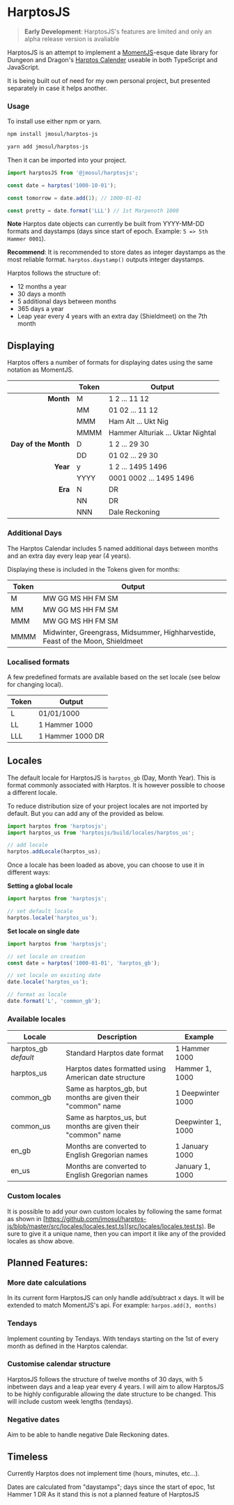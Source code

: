 # HarptosJS

> **Early Development**: HarptosJS's features are limited and only an alpha release version is avaliable

HarptosJS is an attempt to implement a [MomentJS](https://momentjs.com/)-esque date library for Dungeon and Dragon's [Harptos Calender](https://forgottenrealms.fandom.com/wiki/Calendar_of_Harptos) useable in both TypeScript and JavaScript.

It is being built out of need for my own personal project, but presented separately in case it helps another.

### Usage
To install use either npm or yarn.

```bash
npm install jmosul/harptos-js

yarn add jmosul/harptos-js
```

Then it can be imported into your project.

```js
import harptosJS from '@jmosul/harptosjs';

const date = harptos('1000-10-01');

const tomorrow = date.add(1); // 1000-01-01

const pretty = date.format('LLL') // 1st Marpenoth 1000
```

**Note** Harptos date objects can currently be built from YYYY-MM-DD formats and daystamps (days since start of epoch.  Example: `5 => 5th Hammer 0001`).

**Recommend**: It is recommended to store dates as integer daystamps as the most reliable format. `harptos.daystamp()` outputs integer daystamps.

Harptos follows the structure of:
* 12 months a year
* 30 days a month
* 5 additional days between months
* 365 days a year
* Leap year every 4 years with an extra day (Shieldmeet) on the 7th month

## Displaying
Harptos offers a number of formats for displaying dates using the same notation as MomentJS.

|           | Token              | Output                   |
|----------:|--------------------|--------------------------|
| **Month** | M                  | 1 2 ... 11 12           |
|           | MM                 | 01 02 ... 11 12         |
|           | MMM                | Ham Alt ... Ukt Nig      |
|           | MMMM               | Hammer Alturiak ... Uktar Nightal |
| **Day of the Month** | D        | 1 2 ... 29 30 |
|                     | DD       | 01 02 ... 29 30 |
| **Year** | y                   | 1 2 ... 1495 1496 |
|          | YYYY                | 0001 0002 ... 1495 1496 |
| **Era**  | N                   | DR |
|          | NN                  | DR |
|          | NNN                 | Dale Reckoning |

### Additional Days
The Harptos Calendar includes 5 named additional days between months and an extra day every leap year (4 years).

Displaying these is included in the Tokens given for months:

| Token | Output              |
|-------|---------------------|
| M     | MW GG MS HH FM SM   |
| MM    | MW GG MS HH FM SM   |
| MMM   | MW GG MS HH FM SM   |
| MMMM  | Midwinter, Greengrass, Midsummer, Highharvestide, Feast of the Moon, Shieldmeet |

### Localised formats
A few predefined formats are available based on the set locale (see below for changing local).

| Token | Output              |
|-------|---------------------|
| L     | 01/01/1000          |
| LL    | 1 Hammer 1000       |
| LLL   | 1 Hammer 1000 DR    |

## Locales
The default locale for HarptosJS is `harptos_gb` (Day, Month Year).  This is format commonly associated with Harptos.  It is however possible to choose a different locale.

To reduce distribution size of your project locales are not imported by default.  But you can add any of the provided as below.
```js
import harptos from 'harptosjs';
import harptos_us from 'harptosjs/build/locales/harptos_us';

// add locale
harptos.addLocale(harptos_us);
```

Once a locale has been loaded as above, you can choose to use it in different ways:

**Setting a global locale**
```js
import harptos from 'harptosjs';

// set default locale
harptos.locale('harptos_us');
```

**Set locale on single date**
```js
import harptos from 'harptosjs';

// set locale on creation
const date = harptos('1000-01-01', 'harptos_gb');

// set locale on existing date
date.locale('harptos_us');

// format as locale
date.format('L', 'common_gb');
```

### Available locales

| Locale | Description | Example |
|----|----|----|
| harptos_gb _default_ | Standard Harptos date format | 1 Hammer 1000 |
| harptos_us | Harptos dates formatted using American date structure | Hammer 1, 1000 |
| common_gb | Same as harptos_gb, but months are given their "common" name | 1 Deepwinter 1000 |
| common_us | Same as harptos_us, but months are given their "common" name | Deepwinter 1, 1000 |
| en_gb | Months are converted to English Gregorian names | 1 January 1000 |
| en_us | Months are converted to English Gregorian names | January 1, 1000 |


### Custom locales
It is possible to add your own custom locales by following the same format as shown in [https://github.com/jmosul/harptos-js/blob/master/src/locales/locales.test.ts](src/locales/locales.test.ts).
Be sure to give it a unique name, then you can import it like any of the provided locales as show above.

## Planned Features:

### More date calculations
In its current form HarptosJS can only handle add/subtract x days.
It will be extended to match MomentJS's api.  For example: `harpos.add(3, months)`

### Tendays
Implement counting by Tendays. With tendays starting on the 1st of every month as defined in the Harptos calendar.

### Customise calendar structure
HarptosJS follows the structure of twelve months of 30 days, with 5 inbetween days and a leap year every 4 years.
I will aim to allow HarptosJS to be highly configurable allowing the date structure to be changed.  This will include custom week lengths (tendays).

### Negative dates
Aim to be able to handle negative Dale Reckoning dates.

## Timeless
Currently Harptos does not implement time (hours, minutes, etc...).

Dates are calculated from "daystamps"; days since the start of epoc, 1st Hammer 1 DR
As it stand this is not a planned feature of HarptosJS
